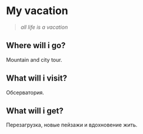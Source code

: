 # My vacation

> *all life is a vacation* 
>

## Where will i go?

Mountain and city tour.  

## What will i visit?

Обсерватория.

## What will i get?

Перезагрузка, новые пейзажи и вдохновение жить.